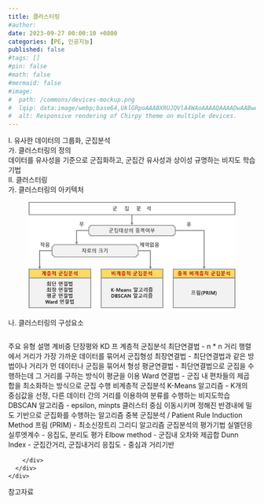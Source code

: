 ```yaml
---
title: 클러스터링
#author: 
date: 2023-09-27 00:00:10 +0800
categories: [PE, 인공지능]
published: false
#tags: []
#pin: false
#math: false
#mermaid: false
#image:
#  path: /commons/devices-mockup.png
#  lqip: data:image/webp;base64,UklGRpoAAABXRUJQVlA4WAoAAAAQAAAADwAABwAAQUxQSDIAAAARL0AmbZurmr57yyIiqE8oiG0bejIYEQTgqiDA9vqnsUSI6H+oAERp2HZ65qP/VIAWAFZQOCBCAAAA8AEAnQEqEAAIAAVAfCWkAALp8sF8rgRgAP7o9FDvMCkMde9PK7euH5M1m6VWoDXf2FkP3BqV0ZYbO6NA/VFIAAAA
#  alt: Responsive rendering of Chirpy theme on multiple devices.
---
```


<div class="post-wrap">
  <div class="para">
    <div class="para-title">
      I. 유사한 데이터의 그룹화, 군집분석
    </div>
    <div class="para-cntnt">
      <div class="para">
        <div class="para-title">
          가. 클러스터링의 정의
        </div>
        <div class="para-cntnt">
            데이터를 유사성을 기준으로 군집화하고, 군집간 유사성과 상이성 규명하는 비지도 학습 기법
        </div>
      </div>
    </div>
  </div>
  
  <div class="para">
    <div class="para-title">
      II. 클러스터링
    </div>
    <div class="para-cntnt">
      <div class="para">
        <div class="para-title">
          가. 클러스터링의 아키텍처
        </div>
        <div class="para-cntnt">
          <figure class="post-figure">
            <img src="/assets/img/posts/클러스터링.png" alt="클러스터링">
<!--            <figcaption>Source: Unveiling the Metaverse: Exploring Emerging Trends, Multifaceted Perspectives, and Future Challenges</figcaption>-->
          </figure>
        </div>
      </div>
      <div class="para">
        <div class="para-title">
          나. 클러스터링의 구성요소
        </div>
        <div class="para-cntnt">
          <table class="post-table">
          </table>
          주요 유형 설명 계비중 단장평와 KD 프
  계층적 군집분석
    최단연결법 - n * n 거리 행렬에서 거리가 가장 가까운 데이터를 묶어서 군집형성
    최장연결법 - 최단연결법과 같은 방법이나 거리가 먼 데이터나 군집을 묶어서 형성
    평균연결법 - 최단연결법으로 군집을 수행하는데 그 거리를 구하는 방식이 평균을 이용
    Ward 연결법 - 군집 내 편차들의 제곱합을 최소화하는 방식으로 군집 수행
  비계층적 군집분석
    K-Means 알고리즘 - K개의 중심값을 선정, 다른 데이터 간의 거리를 이용하여 분류를 수행하는 비지도학습
    DBSCAN 알고리즘 - epsilon, minpts 클러스터 중심 이동시키며 정해진 반경내에 밀도 기반으로 군집화를 수행하는 알고리즘
  중복 군집분석 / Patient Rule Induction Method
    프림 (PRIM) - 최소신장트리 그리디 알고리즘
군집분석의 평가기법 실엘던응
  실루엣계수 - 응집도, 분리도 평가
  Elbow method - 군집내 오차와 제곱합
  Dunn Index - 군집간거리, 군집내거리
  응집도 - 중심과 거리기반

        </div>
      </div>
    </div>
  </div>

  <div class="refr-wrap">
    <div class="refr-title">
        참고자료
    </div>
    <ol class="refr-list">
    <!--    <li>(나현식, 최대선) <a target="_blank" href="https://scienceon.kisti.re.kr/commons/util/originalView.do?cn=JAKO202225948430499&oCn=JAKO202225948430499&dbt=JAKO&journal=NJOU00291864">메타버스 보안 위협 요소 및 대응 방안 검토</a></li>-->
    <!--    <li>(M. Uddin, S. Manickam, H. Ullah, M. Obaidat and A. Dandoush) <a target="_blank" href="https://ieeexplore.ieee.org/abstract/document/10138386">Unveiling the Metaverse: Exploring Emerging Trends, Multifaceted Perspectives, and Future Challenges</a></li>-->
    </ol>
  </div>
</div>
